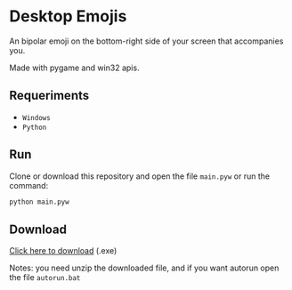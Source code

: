 # Desktop Emojis

An bipolar emoji on the bottom-right side of your screen that accompanies you.

Made with pygame and win32 apis.

## Requeriments

- ```Windows```
- ```Python```

## Run

Clone or download this repository and open the file ```main.pyw``` or run the command:

```bash
python main.pyw
```

## Download

[Click here to download](https://github.com/lullaby6/Desktop-Emojis/releases/download/v1.0/Desktop.Emojis.zip) (.exe)

Notes: you need unzip the downloaded file, and if you want autorun open the file ```autorun.bat```